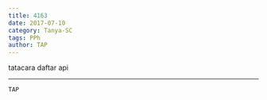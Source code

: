 ```yaml
---
title: 4163
date: 2017-07-10
category: Tanya-SC
tags: PPh
author: TAP
---
```


tatacara daftar api

---



`TAP`
